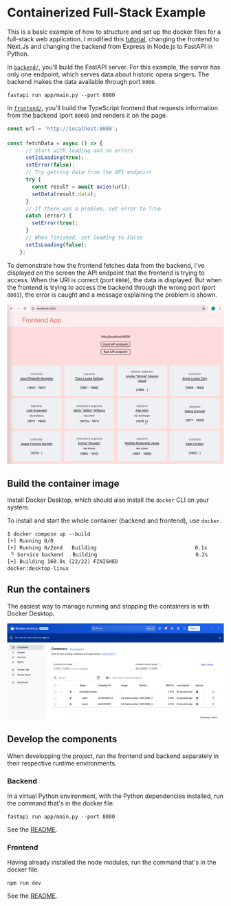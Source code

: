 # Containerized Full-Stack Example

This is a basic example of how to structure and set up the docker files for a full-stack web application.
I modified this [tutorial](https://dev.to/fizy_hector/-containerizing-your-full-stack-node-app-using-docker-compose-4lnk), changing the frontend to Next.Js and changing the backend from Express in Node.js to FastAPI in Python.

In [`backend/`](./backend/), you'll build the FastAPI server.
For this example, the server has only one endpoint, 
which serves data about historic opera singers. 
The backend makes the data available through port `8000`.

```shell
fastapi run app/main.py --port 8000
```

In [`frontend/`](./frontend/), you'll build the TypeScript frontend that requests information from the backend (port `8000`) and renders it on the page.

```js
const url = 'http://localhost:8000';

const fetchData = async () => {
      // Start with loading and no errors
      setIsLoading(true);
      setError(false);
      // Try getting data from the API endpoint
      try {
        const result = await axios(url);
        setData(result.data);
      }
      // If there was a problem, set error to True
      catch (error) {
        setError(true);
      }
      // When finished, set loading to False
      setIsLoading(false);
    };
```

To demonstrate how the frontend fetches data
from the backend, I've displayed on the screen 
the API endpoint that the frontend is trying to access.
When the URI is correct (port `8000`), the 
data is displayed. But when the frontend is 
trying to access the backend through the wrong 
port (port `8001`), the error is caught and 
a message explaining the problem is shown.

![Gif of screen recording of front end.](img/frontend.gif)

## Build the container image

Install Docker Desktop, which should also install the `docker` CLI on your system.

To install and start the whole container (backend and frontend), use `docker`.

```console
$ docker compose up --build
[+] Running 0/0
[+] Running 0/2end   Building                                0.1s
 ⠙ Service backend   Building                                0.2s
[+] Building 160.8s (22/22) FINISHED                         docker:desktop-linux
```

## Run the containers

The easiest way to manage running and stopping the containers is with Docker Desktop.

![Screenshot of Docker Desktop and this project's container, with its two services, "client" and "server."](./img/docker-desktop-containers.png)

## Develop the components

When developping the project, run the frontend and backend separately in their respective runtime environments.

### Backend

In a virtual Python environment, with the Python dependencies installed, run the command that's in the docker file.

```shell
fastapi run app/main.py --port 8000
```

See the [README](./backend/README.md).

### Frontend

Having already installed the node modules, run the command that's in the docker file.

```shell
npm run dev
```

See the [README](./frontend/README.md).
